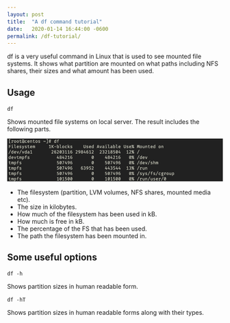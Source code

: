 ```yaml
---
layout: post
title:  "A df command tutorial"
date:   2020-01-14 16:44:00 -0600
permalink: /df-tutorial/
---
```

df is a very useful command in Linux that is used to see mounted file systems. It shows what partition are mounted on what paths including NFS shares, their sizes and what amount has been used. 

## Usage 

```
df
```
Shows mounted file systems on local server. The result includes the following parts.

![Result of df](/assets/uploads/2020/01/df.png)

- The filesystem (partition, LVM volumes, NFS shares, mounted media etc).
- The size in kilobytes.
- How much of the filesystem has been used in kB.
- How much is free in kB.
- The percentage of the FS that has been used.
- The path the filesystem has been mounted in.


## Some useful options

```
df -h
```
Shows partition sizes in human readable form. 

```
df -hT
```

Shows partition sizes in human readable forms along with their types. 



